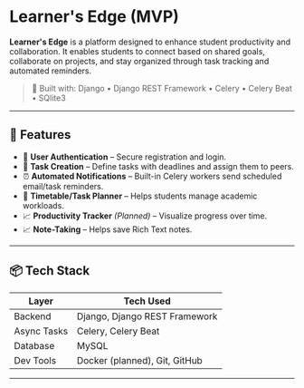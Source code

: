 # Learner's Edge (MVP)

**Learner's Edge** is a platform designed to enhance student productivity and collaboration. It enables students to connect based on shared goals, collaborate on projects, and stay organized through task tracking and automated reminders.

> 🔧 Built with: Django • Django REST Framework • Celery • Celery Beat • SQlite3

---

## 🚀 Features

- 🔐 **User Authentication** – Secure registration and login.
- 🧠 **Task Creation** – Define tasks with deadlines and assign them to peers.
- ⏰ **Automated Notifications** – Built-in Celery workers send scheduled email/task reminders.
- 📆 **Timetable/Task Planner** – Helps students manage academic workloads.
- 📈 **Productivity Tracker** *(Planned)* – Visualize progress over time.
- 📈 **Note-Taking**  – Helps save Rich Text notes.

---

## 📦 Tech Stack

| Layer       | Tech Used                           |
|-------------|-------------------------------------|
| Backend     | Django, Django REST Framework       |
| Async Tasks | Celery, Celery Beat                 |
| Database    | MySQL                               |
| Dev Tools   | Docker (planned), Git, GitHub       |

---
